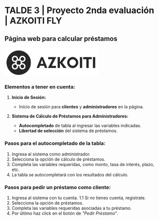 # TALDE 3 | Proyecto 2nda evaluación | AZKOITI FLY
## Página web para calcular préstamos

![Logo Azkoiti Fly](/view/img/icons/azkoiti_texto_sin_fondo.png)

### Elementos a tener en cuenta:

1. **Inicio de Sesión:**
    - Inicio de sesión para **clientes** y **administradores** en la página.

2. **Sistema de Cálculo de Préstamos para Administradores:**
    - **Autocompletado** de tabla al ingresar las variables indicadas.
    - **Libertad de selección** del sistema de préstamos.

### Pasos para el autocompletado de la tabla:

1. Ingresa al sistema como administrador.
2. Selecciona la opción de cálculo de préstamos.
3. Completa las variables requeridas, como monto, tasa de interés, plazo, etc.
4. La tabla se autocompletará con los resultados del cálculo.

### Pasos para pedir un préstamo como cliente:

1. Ingresa al sistema con tu cuenta.
    1.1 Si no tienes cuenta, registrate.
2. Selecciona la opción de préstamos.
3. Completa las variables requeridas asociadas a tu préstamo.
4. Por último haz click en el botón de *"Pedir Préstamo"*.